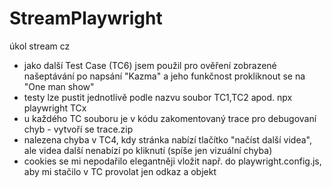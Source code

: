# StreamPlaywright
úkol stream cz

- jako další Test Case (TC6) jsem použil pro ověření zobrazené našeptávání po napsání "Kazma" a jeho funkčnost prokliknout se na "One man show"
- testy lze pustit jednotlivě podle nazvu soubor TC1,TC2 apod. npx playwright TCx
- u každého TC souboru je v kódu zakomentovaný trace pro debugovaní chyb - vytvoří se trace.zip
- nalezena chyba v TC4, kdy stránka nabízí tlačítko "načíst další videa", ale videa další nenabízí po kliknutí (spíše jen vizuální chyba)
- cookies se mi nepodařilo elegantněji vložit např. do playwright.config.js, aby mi stačilo v TC provolat jen odkaz a objekt
